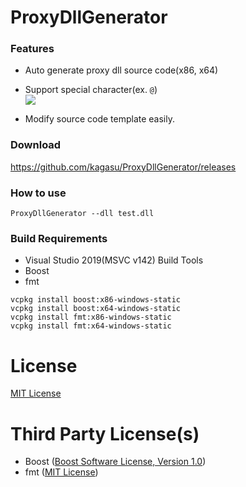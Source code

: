 # ProxyDllGenerator

### Features
- Auto generate proxy dll source code(x86, x64)
- Support special character(ex. `@`)  
![](https://user-images.githubusercontent.com/1202244/108622241-ba939b80-747a-11eb-8175-02c13d9fbf2c.png)

- Modify source code template easily.

### Download
https://github.com/kagasu/ProxyDllGenerator/releases

### How to use
```
ProxyDllGenerator --dll test.dll
```

### Build Requirements
- Visual Studio 2019(MSVC v142) Build Tools
- Boost
- fmt

```
vcpkg install boost:x86-windows-static
vcpkg install boost:x64-windows-static
vcpkg install fmt:x86-windows-static
vcpkg install fmt:x64-windows-static
```

# License
[MIT License](https://github.com/kagasu/ProxyDllGenerator/blob/main/LICENSE)

# Third Party License(s)
- Boost ([Boost Software License, Version 1.0](http://www.boost.org/LICENSE_1_0.txt))
- fmt ([MIT License](https://github.com/fmtlib/fmt/blob/master/LICENSE.rst))
